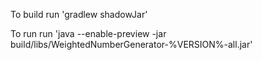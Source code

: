 To build run 'gradlew shadowJar'

To run run 'java --enable-preview -jar build/libs/WeightedNumberGenerator-%VERSION%-all.jar'